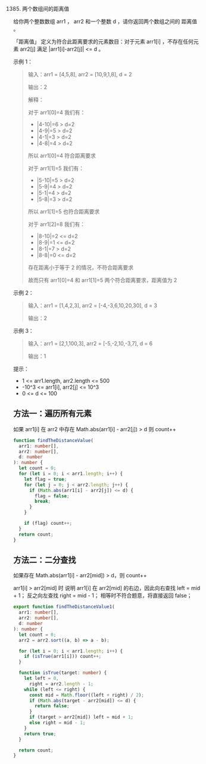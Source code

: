 1385. 两个数组间的距离值

给你两个整数数组 arr1 ， arr2 和一个整数 d ，请你返回两个数组之间的 距离值 。

「距离值」 定义为符合此距离要求的元素数目：对于元素 arr1[i] ，不存在任何元素 arr2[j] 满足 |arr1[i]-arr2[j]| <= d 。

示例 1：

> 输入：arr1 = [4,5,8], arr2 = [10,9,1,8], d = 2
>
> 输出：2
>
> 解释：
>
> 对于 arr1[0]=4 我们有：
>
> - |4-10|=6 > d=2
> - |4-9|=5 > d=2
> - |4-1|=3 > d=2
> - |4-8|=4 > d=2
>
> 所以 arr1[0]=4 符合距离要求
>
> 对于 arr1[1]=5 我们有：
>
> - |5-10|=5 > d=2
> - |5-9|=4 > d=2
> - |5-1|=4 > d=2
> - |5-8|=3 > d=2
>
> 所以 arr1[1]=5 也符合距离要求
>
> 对于 arr1[2]=8 我们有：
>
> - |8-10|=2 <= d=2
> - |8-9|=1 <= d=2
> - |8-1|=7 > d=2
> - |8-8|=0 <= d=2
>
> 存在距离小于等于 2 的情况，不符合距离要求
>
> 故而只有 arr1[0]=4 和 arr1[1]=5 两个符合距离要求，距离值为 2

示例 2：

> 输入：arr1 = [1,4,2,3], arr2 = [-4,-3,6,10,20,30], d = 3
>
> 输出：2

示例 3：

> 输入：arr1 = [2,1,100,3], arr2 = [-5,-2,10,-3,7], d = 6
>
> 输出：1

提示：

- 1 <= arr1.length, arr2.length <= 500
- -10^3 <= arr1[i], arr2[j] <= 10^3
- 0 <= d <= 100

## 方法一：遍历所有元素

如果 arr1[i] 在 arr2 中存在 Math.abs(arr1[i] - arr2[j]) > d 则 count++

```ts
function findTheDistanceValue(
  arr1: number[],
  arr2: number[],
  d: number
): number {
  let count = 0;
  for (let i = 0; i < arr1.length; i++) {
    let flag = true;
    for (let j = 0; j < arr2.length; j++) {
      if (Math.abs(arr1[i] - arr2[j]) <= d) {
        flag = false;
        break;
      }
    }

    if (flag) count++;
  }
  return count;
}
```

## 方法二：二分查找

如果存在 Math.abs(arr1[i] - arr2[mid]) > d，则 count++

arr1[i] > arr2[mid] 时 说明 arr1[i] 在 arr2[mid] 的右边，因此向右查找 left = mid + 1；
反之向左查找 right = mid - 1；
相等时不符合题意，将直接返回 false；

```ts
export function findTheDistanceValue1(
  arr1: number[],
  arr2: number[],
  d: number
): number {
  let count = 0;
  arr2 = arr2.sort((a, b) => a - b);

  for (let i = 0; i < arr1.length; i++) {
    if (isTrue(arr1[i])) count++;
  }

  function isTrue(target: number) {
    let left = 0,
      right = arr2.length - 1;
    while (left <= right) {
      const mid = Math.floor((left + right) / 2);
      if (Math.abs(target - arr2[mid]) <= d) {
        return false;
      }
      if (target > arr2[mid]) left = mid + 1;
      else right = mid - 1;
    }
    return true;
  }

  return count;
}
```
